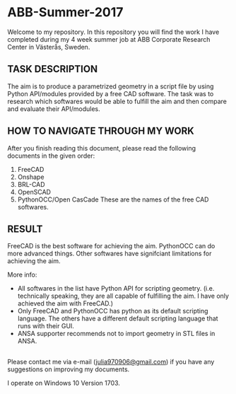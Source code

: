 # ABB-Summer-2017
Welcome to my repository. In this repository you will find the work I have completed during my 4 week summer job at ABB Corporate Research Center in Västerås, Sweden. 

## TASK DESCRIPTION
The aim is to produce a parametrized geometry in a script file by using Python API/modules provided by a free CAD software. The task was to research which softwares would be able to fulfill the aim and then compare and evaluate their API/modules.

## HOW TO NAVIGATE THROUGH MY WORK
After you finish reading this document, please read the following documents in the given order:
1. FreeCAD
2. Onshape
3. BRL-CAD
4. OpenSCAD
5. PythonOCC/Open CasCade
These are the names of the free CAD softwares.

## RESULT
FreeCAD is the best software for achieving the aim. PythonOCC can do more advanced things. Other softwares have signifciant limitations for achieving the aim.

More info:
- All softwares in the list have Python API for scripting geometry. (i.e. technically speaking, they are all capable of fulfilling the aim. I have only achieved the aim with FreeCAD.)
- Only FreeCAD and PythonOCC has python as its default scripting language. The others have a different default scripting language that runs with their GUI.
- ANSA supporter recommends not to import geometry in STL files in ANSA. 

##
Please contact me via e-mail (julia970906@gmail.com) if you have any suggestions on improving my documents.

I operate on Windows 10 Version 1703.
